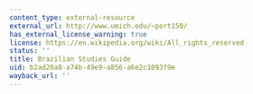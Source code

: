 ```yaml
---
content_type: external-resource
external_url: http://www.umich.edu/~port150/
has_external_license_warning: true
license: https://en.wikipedia.org/wiki/All_rights_reserved
status: ''
title: Brazilian Studies Guide
uid: b2ad20a8-a74b-49e9-a856-a6e2c1093f9e
wayback_url: ''
---
```


